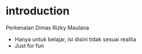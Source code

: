 # introduction
Perkenalan Dimas Rizky Maulana

* Hanya untuk belajar, isi disini tidak sesuai realita
* Just for fun
